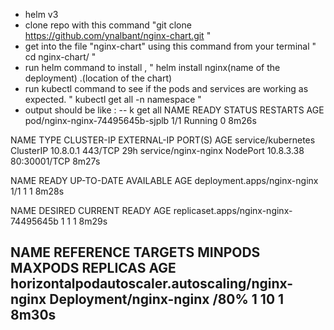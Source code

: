 * helm v3
* clone repo with this command "git clone https://github.com/ynalbant/nginx-chart.git " 
* get into the file "nginx-chart" using this command from your terminal " cd nginx-chart/ "
* run helm command to install , " helm install nginx(name of the deployment) .(location of the chart) 
* run kubectl command to see if the pods and services are working as expected. " kubectl get all -n namespace " 
* output should be like :
--
k get all 
NAME                              READY   STATUS    RESTARTS   AGE
pod/nginx-nginx-74495645b-sjplb   1/1     Running   0          8m26s

NAME                  TYPE        CLUSTER-IP   EXTERNAL-IP   PORT(S)        AGE
service/kubernetes    ClusterIP   10.8.0.1     <none>        443/TCP        29h
service/nginx-nginx   NodePort    10.8.3.38    <none>        80:30001/TCP   8m27s

NAME                          READY   UP-TO-DATE   AVAILABLE   AGE
deployment.apps/nginx-nginx   1/1     1            1           8m28s

NAME                                    DESIRED   CURRENT   READY   AGE
replicaset.apps/nginx-nginx-74495645b   1         1         1       8m29s

NAME                                              REFERENCE                TARGETS         MINPODS   MAXPODS   REPLICAS   AGE
horizontalpodautoscaler.autoscaling/nginx-nginx   Deployment/nginx-nginx   <unknown>/80%   1         10        1          8m30s
---

